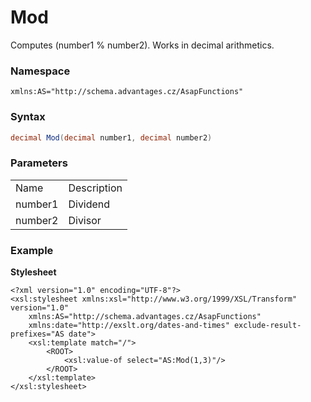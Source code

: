 # Mod

Computes (number1 % number2). Works in decimal arithmetics.

### Namespace

`xmlns:AS="http://schema.advantages.cz/AsapFunctions"`

### Syntax

``` csharp
decimal Mod(decimal number1, decimal number2)
```

### Parameters

|         |             |
|---------|-------------|
| Name    | Description |
| number1 | Dividend    |
| number2 | Divisor     |

### Example

**Stylesheet**

``` html/xml
<?xml version="1.0" encoding="UTF-8"?>
<xsl:stylesheet xmlns:xsl="http://www.w3.org/1999/XSL/Transform" version="1.0"
    xmlns:AS="http://schema.advantages.cz/AsapFunctions"
    xmlns:date="http://exslt.org/dates-and-times" exclude-result-prefixes="AS date">
    <xsl:template match="/">
        <ROOT>
            <xsl:value-of select="AS:Mod(1,3)"/>
        </ROOT>
    </xsl:template>
</xsl:stylesheet>
```
